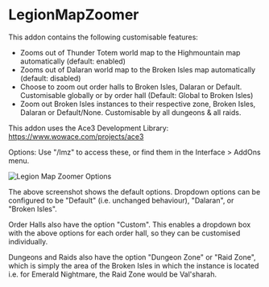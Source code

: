 # LegionMapZoomer

This addon contains the following customisable features:

- Zooms out of Thunder Totem world map to the Highmountain map automatically (default: enabled)
- Zooms out of Dalaran world map to the Broken Isles map automatically (default: disabled)
- Choose to zoom out order halls to Broken Isles, Dalaran or Default. Customisable globally or by order hall (Default: Global to Broken Isles)
- Zoom out Broken Isles instances to their respective zone, Broken Isles, Dalaran or Default/None. Customisable by all dungeons & all raids.

This addon uses the Ace3 Development Library: https://www.wowace.com/projects/ace3

Options: Use "/lmz" to access these, or find them in the Interface > AddOns menu.

![Legion Map Zoomer Options](http://i.imgur.com/Sz1NU2c.png "Options")

The above screenshot shows the default options. Dropdown options can be configured to be "Default" (i.e. unchanged behaviour), "Dalaran", or "Broken Isles".

Order Halls also have the option "Custom". This enables a dropdown box with the above options for each order hall, so they can be customised individually. 

Dungeons and Raids also have the option "Dungeon Zone" or "Raid Zone", which is simply the area of the Broken Isles in which the instance is located i.e. for Emerald Nightmare, the Raid Zone would be Val'sharah.